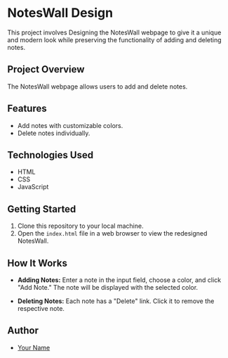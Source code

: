 # NotesWall Design

This project involves Designing the NotesWall webpage to give it a unique and modern look while preserving the functionality of adding and deleting notes.

## Project Overview

The NotesWall webpage allows users to add and delete notes. 

## Features

- Add notes with customizable colors.
- Delete notes individually.

## Technologies Used

- HTML
- CSS
- JavaScript

## Getting Started

1. Clone this repository to your local machine.
2. Open the `index.html` file in a web browser to view the redesigned NotesWall.

## How It Works

- **Adding Notes:** Enter a note in the input field, choose a color, and click "Add Note." The note will be displayed with the selected color.

- **Deleting Notes:** Each note has a "Delete" link. Click it to remove the respective note.

## Author

- [Your Name](https://www.linkedin.com/in/niraj-patil-51a76a177/)

